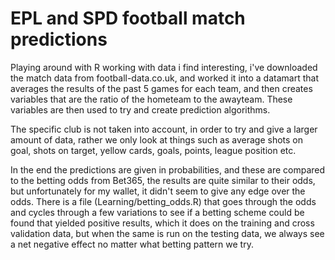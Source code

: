 # EPL and SPD football match predictions

Playing around with R working with data i find interesting, i've downloaded the match data from football-data.co.uk, and worked it into a datamart that averages the results of the past 5 games  for each team, and then creates variables that are the ratio of the hometeam to the awayteam. These variables are then used to try and create prediction algorithms.

The specific club is not taken into account, in order to try and give a larger amount of data, rather we only look at things such as average shots on goal, shots on target, yellow cards, goals, points, league position etc.

In the end the predictions are given in probabilities, and these are compared to the betting odds from Bet365, the results are quite similar to their odds, but unfortunately for my wallet, it didn't seem to give any edge over the odds. There is a file (Learning/betting_odds.R) that goes through the odds and cycles through a few variations to see if a betting scheme could be found that yielded positive results, which it does on the training and cross validation data, but when the same is run on the testing data, we always see a net negative effect no matter what betting pattern we try.
